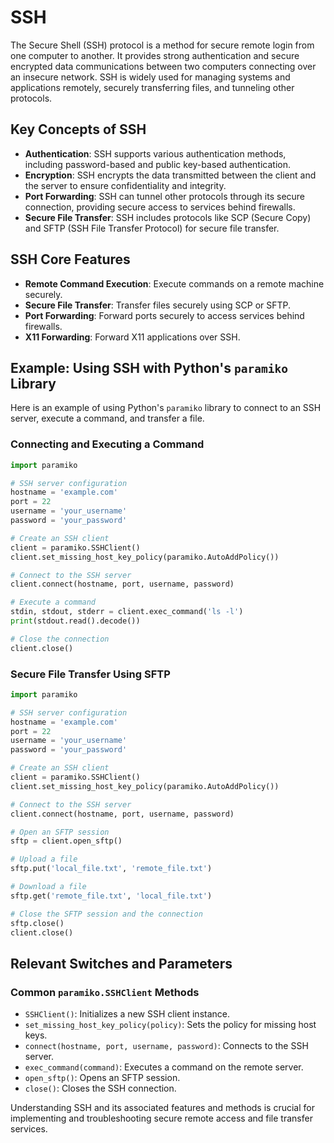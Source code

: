 # SSH

The Secure Shell (SSH) protocol is a method for secure remote login from one computer to another. It provides strong authentication and secure encrypted data communications between two computers connecting over an insecure network. SSH is widely used for managing systems and applications remotely, securely transferring files, and tunneling other protocols.

## Key Concepts of SSH

- **Authentication**: SSH supports various authentication methods, including password-based and public key-based authentication.
- **Encryption**: SSH encrypts the data transmitted between the client and the server to ensure confidentiality and integrity.
- **Port Forwarding**: SSH can tunnel other protocols through its secure connection, providing secure access to services behind firewalls.
- **Secure File Transfer**: SSH includes protocols like SCP (Secure Copy) and SFTP (SSH File Transfer Protocol) for secure file transfer.

## SSH Core Features

- **Remote Command Execution**: Execute commands on a remote machine securely.
- **Secure File Transfer**: Transfer files securely using SCP or SFTP.
- **Port Forwarding**: Forward ports securely to access services behind firewalls.
- **X11 Forwarding**: Forward X11 applications over SSH.

## Example: Using SSH with Python's `paramiko` Library

Here is an example of using Python's `paramiko` library to connect to an SSH server, execute a command, and transfer a file.

### Connecting and Executing a Command

```python
import paramiko

# SSH server configuration
hostname = 'example.com'
port = 22
username = 'your_username'
password = 'your_password'

# Create an SSH client
client = paramiko.SSHClient()
client.set_missing_host_key_policy(paramiko.AutoAddPolicy())

# Connect to the SSH server
client.connect(hostname, port, username, password)

# Execute a command
stdin, stdout, stderr = client.exec_command('ls -l')
print(stdout.read().decode())

# Close the connection
client.close()
```

### Secure File Transfer Using SFTP

```python
import paramiko

# SSH server configuration
hostname = 'example.com'
port = 22
username = 'your_username'
password = 'your_password'

# Create an SSH client
client = paramiko.SSHClient()
client.set_missing_host_key_policy(paramiko.AutoAddPolicy())

# Connect to the SSH server
client.connect(hostname, port, username, password)

# Open an SFTP session
sftp = client.open_sftp()

# Upload a file
sftp.put('local_file.txt', 'remote_file.txt')

# Download a file
sftp.get('remote_file.txt', 'local_file.txt')

# Close the SFTP session and the connection
sftp.close()
client.close()
```

## Relevant Switches and Parameters

### Common `paramiko.SSHClient` Methods
- `SSHClient()`: Initializes a new SSH client instance.
- `set_missing_host_key_policy(policy)`: Sets the policy for missing host keys.
- `connect(hostname, port, username, password)`: Connects to the SSH server.
- `exec_command(command)`: Executes a command on the remote server.
- `open_sftp()`: Opens an SFTP session.
- `close()`: Closes the SSH connection.

Understanding SSH and its associated features and methods is crucial for implementing and troubleshooting secure remote access and file transfer services.